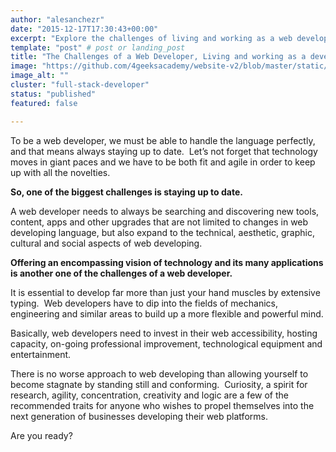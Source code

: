 ```yaml
---
author: "alesanchezr"
date: "2015-12-17T17:30:43+00:00"
excerpt: "Explore the challenges of living and working as a web developer with 4Geeks Academy. Learn about the obstacles and rewards in the tech career path."
template: "post" # post or landing_post
title: "The Challenges of a Web Developer, Living and working as a developer"
image: "https://github.com/4geeksacademy/website-v2/blob/master/static/images/blog/web-developer.jpeg?raw=true"
image_alt: ""
cluster: "full-stack-developer"
status: "published"
featured: false

---
```


To be a web developer, we must be able to handle the language perfectly, and that means always staying up to date.  Let’s not forget that technology moves in giant paces and we have to be both fit and agile in order to keep up with all the novelties.

**So, one of the biggest challenges is staying up to date.**

A web developer needs to always be searching and discovering new tools, content, apps and other upgrades that are not limited to changes in web developing language, but also expand to the technical, aesthetic, graphic, cultural and social aspects of web developing.

**Offering an encompassing vision of technology and its many applications is another one of the challenges of a web developer.**

It is essential to develop far more than just your hand muscles by extensive typing.  Web developers have to dip into the fields of mechanics, engineering and similar areas to build up a more flexible and powerful mind.

Basically, web developers need to invest in their web accessibility, hosting capacity, on-going professional improvement, technological equipment and entertainment.

There is no worse approach to web developing than allowing yourself to become stagnate by standing still and conforming.  Curiosity, a spirit for research, agility, concentration, creativity and logic are a few of the recommended traits for anyone who wishes to propel themselves into the next generation of businesses developing their web platforms.

Are you ready?
